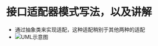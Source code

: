 # 接口适配器模式写法，以及讲解

- 通过抽象类来实现适配，这种适配稍别于其他两种的适配
- ![UML示意图](https://github.com/pigzhuzhu55/Design/blob/master/src/example/adapter/interfaces/3.png?raw=true)